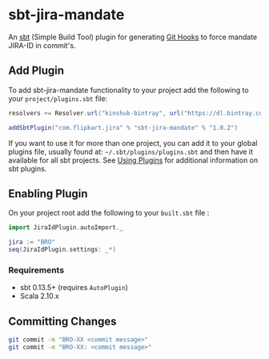 # sbt-jira-mandate

An [sbt](http://www.scala-sbt.org/) (Simple Build Tool) plugin for generating [Git Hooks](http://git-scm.com/docs/githooks) to force mandate JIRA-ID in commit's.

## Add Plugin

To add sbt-jira-mandate functionality to your project add the following to your `project/plugins.sbt` file:

```scala
resolvers += Resolver.url("kinshuk-bintray", url("https://dl.bintray.com/kingster/sbt-plugins"))(Resolver.ivyStylePatterns)

addSbtPlugin("com.flipkart.jira" % "sbt-jira-mandate" % "1.0.2")
```

If you want to use it for more than one project, you can add it to your global plugins file, usually found at: `~/.sbt/plugins/plugins.sbt` and then have it available for all sbt projects. See [Using Plugins](http://www.scala-sbt.org/release/docs/Getting-Started/Using-Plugins.html) for additional information on sbt plugins.

## Enabling Plugin

On your project root add the following to your `built.sbt` file :

```scala
import JiraIdPlugin.autoImport._

jira := "BRO"
seq(JiraIdPlugin.settings: _*)
```

### Requirements

* sbt 0.13.5+ (requires `AutoPlugin`)
* Scala 2.10.x

## Committing Changes

```bash
git commit -m "BRO-XX <commit message>"
git commit -m "BRO-XX: <commit message>"
```